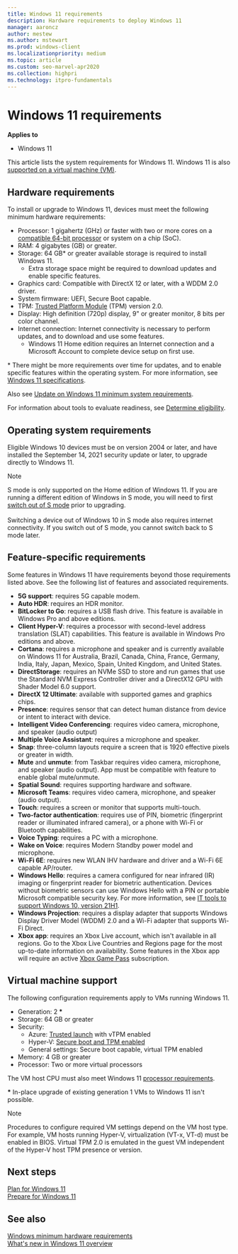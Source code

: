 ```yaml
---
title: Windows 11 requirements
description: Hardware requirements to deploy Windows 11
manager: aaroncz
author: mestew
ms.author: mstewart
ms.prod: windows-client
ms.localizationpriority: medium
ms.topic: article
ms.custom: seo-marvel-apr2020
ms.collection: highpri
ms.technology: itpro-fundamentals
---
```


# Windows 11 requirements

**Applies to**

- Windows 11

This article lists the system requirements for Windows 11. Windows 11 is also [supported on a virtual machine (VM)](#virtual-machine-support). 

## Hardware requirements

To install or upgrade to Windows 11, devices must meet the following minimum hardware requirements:
 
- Processor: 1 gigahertz (GHz) or faster with two or more cores on a [compatible 64-bit processor](https://aka.ms/CPUlist) or system on a chip (SoC).
- RAM: 4 gigabytes (GB) or greater.
- Storage: 64 GB\* or greater available storage is required to install Windows 11.
  - Extra storage space might be required to download updates and enable specific features.
- Graphics card: Compatible with DirectX 12 or later, with a WDDM 2.0 driver.
- System firmware: UEFI, Secure Boot capable.
- TPM: [Trusted Platform Module](/windows/security/information-protection/tpm/trusted-platform-module-overview) (TPM) version 2.0.
- Display: High definition (720p) display, 9" or greater monitor, 8 bits per color channel.
- Internet connection: Internet connectivity is necessary to perform updates, and to download and use some features. 
  - Windows 11 Home edition requires an Internet connection and a Microsoft Account to complete device setup on first use.

\* There might be more requirements over time for updates, and to enable specific features within the operating system. For more information, see [Windows 11 specifications](https://www.microsoft.com/windows/windows-11-specifications). 

Also see [Update on Windows 11 minimum system requirements](https://blogs.windows.com/windows-insider/2021/06/28/update-on-windows-11-minimum-system-requirements/).

For information about tools to evaluate readiness, see [Determine eligibility](windows-11-plan.md#determine-eligibility).

## Operating system requirements

Eligible Windows 10 devices must be on version 2004 or later, and have installed the September 14, 2021 security update or later, to upgrade directly to Windows 11.

> [!NOTE]
> S mode is only supported on the Home edition of Windows 11.
> If you are running a different edition of Windows in S mode, you will need to first [switch out of S mode](/windows/deployment/windows-10-pro-in-s-mode) prior to upgrading.<br>&nbsp;<br>
> Switching a device out of Windows 10 in S mode also requires internet connectivity. If you switch out of S mode, you cannot switch back to S mode later.

## Feature-specific requirements

Some features in Windows 11 have requirements beyond those requirements listed above. See the following list of features and associated requirements.

- **5G support**: requires 5G capable modem.
- **Auto HDR**: requires an HDR monitor.
- **BitLocker to Go**: requires a USB flash drive. This feature is available in Windows Pro and above editions. 
- **Client Hyper-V**: requires a processor with second-level address translation (SLAT) capabilities. This feature is available in Windows Pro editions and above. 
- **Cortana**: requires a microphone and speaker and is currently available on Windows 11 for Australia, Brazil, Canada, China, France, Germany, India, Italy, Japan, Mexico, Spain, United Kingdom, and United States.
- **DirectStorage**: requires an NVMe SSD to store and run games that use the Standard NVM Express Controller driver and a DirectX12 GPU with Shader Model 6.0 support.
- **DirectX 12 Ultimate**: available with supported games and graphics chips.
- **Presence**: requires sensor that can detect human distance from device or intent to interact with device.
- **Intelligent Video Conferencing**: requires video camera, microphone, and speaker (audio output) 
- **Multiple Voice Assistant**: requires a microphone and speaker.
- **Snap**: three-column layouts require a screen that is 1920 effective pixels or greater in width.
- **Mute** and **unmute**: from Taskbar requires video camera, microphone, and speaker (audio output). App must be compatible with feature to enable global mute/unmute.
- **Spatial Sound**: requires supporting hardware and software.
- **Microsoft Teams**: requires video camera, microphone, and speaker (audio output).
- **Touch**: requires a screen or monitor that supports multi-touch.
- **Two-factor authentication**: requires use of PIN, biometric (fingerprint reader or illuminated infrared camera), or a phone with Wi-Fi or Bluetooth capabilities.
- **Voice Typing**: requires a PC with a microphone.
- **Wake on Voice**: requires Modern Standby power model and microphone.
- **Wi-Fi 6E**: requires new WLAN IHV hardware and driver and a Wi-Fi 6E capable AP/router.
- **Windows Hello**: requires a camera configured for near infrared (IR) imaging or fingerprint reader for biometric authentication. Devices without biometric sensors can use Windows Hello with a PIN or portable Microsoft compatible security key. For more information, see [IT tools to support Windows 10, version 21H1](https://techcommunity.microsoft.com/t5/windows-it-pro-blog/it-tools-to-support-windows-10-version-21h1/ba-p/2365103).
- **Windows Projection**: requires a display adapter that supports Windows Display Driver Model (WDDM) 2.0 and a Wi-Fi adapter that supports Wi-Fi Direct.
- **Xbox app**: requires an Xbox Live account, which isn't available in all regions. Go to the Xbox Live Countries and Regions page for the most up-to-date information on availability. Some features in the Xbox app will require an active [Xbox Game Pass](https://www.xbox.com/xbox-game-pass) subscription.

## Virtual machine support

The following configuration requirements apply to VMs running Windows 11. 

-	Generation: 2<b> \*</b>
-	Storage: 64 GB or greater
-	Security: 
    - Azure: [Trusted launch](/azure/virtual-machines/trusted-launch) with vTPM enabled
    - Hyper-V: [Secure boot and TPM enabled](/windows-server/virtualization/hyper-v/learn-more/Generation-2-virtual-machine-security-settings-for-Hyper-V#secure-boot-setting-in-hyper-v-manager)
    - General settings: Secure boot capable, virtual TPM enabled
-	Memory:  4 GB or greater
-	Processor: Two or more virtual processors

The VM host CPU must also meet Windows 11 [processor requirements](/windows-hardware/design/minimum/windows-processor-requirements).

<b>\*</b> In-place upgrade of existing generation 1 VMs to Windows 11 isn't possible.

> [!NOTE]
> Procedures to configure required VM settings depend on the VM host type. For example, VM hosts running Hyper-V, virtualization (VT-x, VT-d) must be enabled in BIOS. Virtual TPM 2.0 is emulated in the guest VM independent of the Hyper-V host TPM presence or version.

## Next steps

[Plan for Windows 11](windows-11-plan.md)<br>
[Prepare for Windows 11](windows-11-prepare.md)

## See also

[Windows minimum hardware requirements](/windows-hardware/design/minimum/minimum-hardware-requirements-overview)<br>
[What's new in Windows 11 overview](windows-11-whats-new.md)

